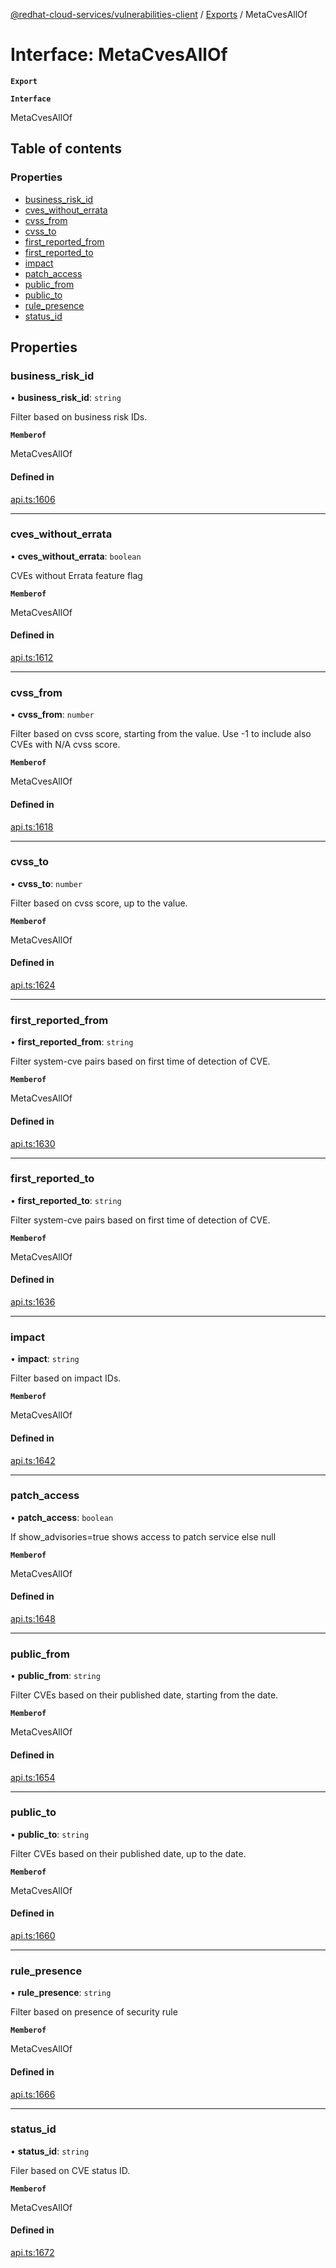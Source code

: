 [@redhat-cloud-services/vulnerabilities-client](../README.md) / [Exports](../modules.md) / MetaCvesAllOf

# Interface: MetaCvesAllOf

**`Export`**

**`Interface`**

MetaCvesAllOf

## Table of contents

### Properties

- [business\_risk\_id](MetaCvesAllOf.md#business_risk_id)
- [cves\_without\_errata](MetaCvesAllOf.md#cves_without_errata)
- [cvss\_from](MetaCvesAllOf.md#cvss_from)
- [cvss\_to](MetaCvesAllOf.md#cvss_to)
- [first\_reported\_from](MetaCvesAllOf.md#first_reported_from)
- [first\_reported\_to](MetaCvesAllOf.md#first_reported_to)
- [impact](MetaCvesAllOf.md#impact)
- [patch\_access](MetaCvesAllOf.md#patch_access)
- [public\_from](MetaCvesAllOf.md#public_from)
- [public\_to](MetaCvesAllOf.md#public_to)
- [rule\_presence](MetaCvesAllOf.md#rule_presence)
- [status\_id](MetaCvesAllOf.md#status_id)

## Properties

### business\_risk\_id

• **business\_risk\_id**: `string`

Filter based on business risk IDs.

**`Memberof`**

MetaCvesAllOf

#### Defined in

[api.ts:1606](https://github.com/RedHatInsights/javascript-clients/blob/master/packages/vulnerabilities/api.ts#L1606)

___

### cves\_without\_errata

• **cves\_without\_errata**: `boolean`

CVEs without Errata feature flag

**`Memberof`**

MetaCvesAllOf

#### Defined in

[api.ts:1612](https://github.com/RedHatInsights/javascript-clients/blob/master/packages/vulnerabilities/api.ts#L1612)

___

### cvss\_from

• **cvss\_from**: `number`

Filter based on cvss score, starting from the value. Use -1 to include also CVEs with N/A cvss score.

**`Memberof`**

MetaCvesAllOf

#### Defined in

[api.ts:1618](https://github.com/RedHatInsights/javascript-clients/blob/master/packages/vulnerabilities/api.ts#L1618)

___

### cvss\_to

• **cvss\_to**: `number`

Filter based on cvss score, up to the value.

**`Memberof`**

MetaCvesAllOf

#### Defined in

[api.ts:1624](https://github.com/RedHatInsights/javascript-clients/blob/master/packages/vulnerabilities/api.ts#L1624)

___

### first\_reported\_from

• **first\_reported\_from**: `string`

Filter system-cve pairs based on first time of detection of CVE.

**`Memberof`**

MetaCvesAllOf

#### Defined in

[api.ts:1630](https://github.com/RedHatInsights/javascript-clients/blob/master/packages/vulnerabilities/api.ts#L1630)

___

### first\_reported\_to

• **first\_reported\_to**: `string`

Filter system-cve pairs based on first time of detection of CVE.

**`Memberof`**

MetaCvesAllOf

#### Defined in

[api.ts:1636](https://github.com/RedHatInsights/javascript-clients/blob/master/packages/vulnerabilities/api.ts#L1636)

___

### impact

• **impact**: `string`

Filter based on impact IDs.

**`Memberof`**

MetaCvesAllOf

#### Defined in

[api.ts:1642](https://github.com/RedHatInsights/javascript-clients/blob/master/packages/vulnerabilities/api.ts#L1642)

___

### patch\_access

• **patch\_access**: `boolean`

If show_advisories=true shows access to patch service else null

**`Memberof`**

MetaCvesAllOf

#### Defined in

[api.ts:1648](https://github.com/RedHatInsights/javascript-clients/blob/master/packages/vulnerabilities/api.ts#L1648)

___

### public\_from

• **public\_from**: `string`

Filter CVEs based on their published date, starting from the date.

**`Memberof`**

MetaCvesAllOf

#### Defined in

[api.ts:1654](https://github.com/RedHatInsights/javascript-clients/blob/master/packages/vulnerabilities/api.ts#L1654)

___

### public\_to

• **public\_to**: `string`

Filter CVEs based on their published date, up to the date.

**`Memberof`**

MetaCvesAllOf

#### Defined in

[api.ts:1660](https://github.com/RedHatInsights/javascript-clients/blob/master/packages/vulnerabilities/api.ts#L1660)

___

### rule\_presence

• **rule\_presence**: `string`

Filter based on presence of security rule

**`Memberof`**

MetaCvesAllOf

#### Defined in

[api.ts:1666](https://github.com/RedHatInsights/javascript-clients/blob/master/packages/vulnerabilities/api.ts#L1666)

___

### status\_id

• **status\_id**: `string`

Filer based on CVE status ID.

**`Memberof`**

MetaCvesAllOf

#### Defined in

[api.ts:1672](https://github.com/RedHatInsights/javascript-clients/blob/master/packages/vulnerabilities/api.ts#L1672)
